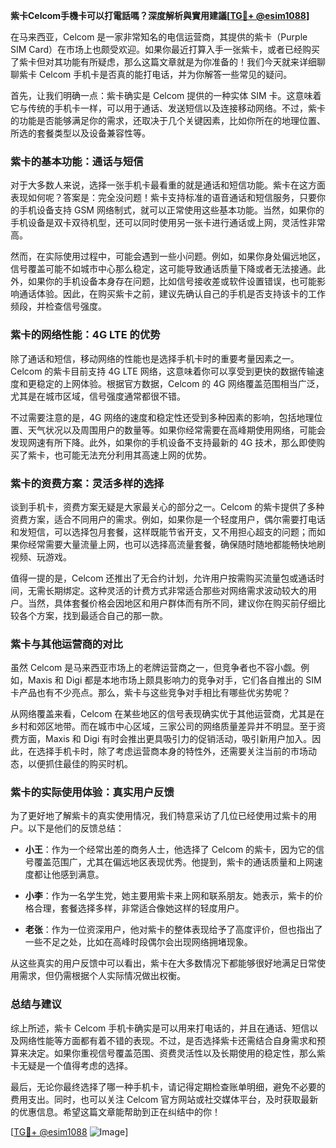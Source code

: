 **紫卡Celcom手機卡可以打電話嗎？深度解析與實用建議[[TG💪+ @esim1088](https://t.me/s/esim1088)]**

在马来西亚，Celcom 是一家非常知名的电信运营商，其提供的紫卡（Purple SIM Card）在市场上也颇受欢迎。如果你最近打算入手一张紫卡，或者已经购买了紫卡但对其功能有所疑虑，那么这篇文章就是为你准备的！我们今天就来详细聊聊紫卡 Celcom 手机卡是否真的能打电话，并为你解答一些常见的疑问。

首先，让我们明确一点：紫卡确实是 Celcom 提供的一种实体 SIM 卡。这意味着它与传统的手机卡一样，可以用于通话、发送短信以及连接移动网络。不过，紫卡的功能是否能够满足你的需求，还取决于几个关键因素，比如你所在的地理位置、所选的套餐类型以及设备兼容性等。

### **紫卡的基本功能：通话与短信**

对于大多数人来说，选择一张手机卡最看重的就是通话和短信功能。紫卡在这方面表现如何呢？答案是：完全没问题！紫卡支持标准的语音通话和短信服务，只要你的手机设备支持 GSM 网络制式，就可以正常使用这些基本功能。当然，如果你的手机设备是双卡双待机型，还可以同时使用另一张卡进行通话或上网，灵活性非常高。

然而，在实际使用过程中，可能会遇到一些小问题。例如，如果你身处偏远地区，信号覆盖可能不如城市中心那么稳定，这可能导致通话质量下降或者无法接通。此外，如果你的手机设备本身存在问题，比如信号接收差或软件设置错误，也可能影响通话体验。因此，在购买紫卡之前，建议先确认自己的手机是否支持该卡的工作频段，并检查信号强度。

### **紫卡的网络性能：4G LTE 的优势**

除了通话和短信，移动网络的性能也是选择手机卡时的重要考量因素之一。Celcom 的紫卡目前支持 4G LTE 网络，这意味着你可以享受到更快的数据传输速度和更稳定的上网体验。根据官方数据，Celcom 的 4G 网络覆盖范围相当广泛，尤其是在城市区域，信号强度通常都很不错。

不过需要注意的是，4G 网络的速度和稳定性还受到多种因素的影响，包括地理位置、天气状况以及周围用户的数量等。如果你经常需要在高峰期使用网络，可能会发现网速有所下降。此外，如果你的手机设备不支持最新的 4G 技术，那么即使购买了紫卡，也可能无法充分利用其高速上网的优势。

### **紫卡的资费方案：灵活多样的选择**

谈到手机卡，资费方案无疑是大家最关心的部分之一。Celcom 的紫卡提供了多种资费方案，适合不同用户的需求。例如，如果你是一个轻度用户，偶尔需要打电话和发短信，可以选择包月套餐，这样既能节省开支，又不用担心超支的问题；而如果你经常需要大量流量上网，也可以选择高流量套餐，确保随时随地都能畅快地刷视频、玩游戏。

值得一提的是，Celcom 还推出了无合约计划，允许用户按需购买流量包或通话时间，无需长期绑定。这种灵活的计费方式非常适合那些对网络需求波动较大的用户。当然，具体套餐价格会因地区和用户群体而有所不同，建议你在购买前仔细比较各个方案，找到最适合自己的那一款。

### **紫卡与其他运营商的对比**

虽然 Celcom 是马来西亚市场上的老牌运营商之一，但竞争者也不容小觑。例如，Maxis 和 Digi 都是本地市场上颇具影响力的竞争对手，它们各自推出的 SIM 卡产品也有不少亮点。那么，紫卡与这些竞争对手相比有哪些优劣势呢？

从网络覆盖来看，Celcom 在某些地区的信号表现确实优于其他运营商，尤其是在乡村和郊区地带。而在城市中心区域，三家公司的网络质量差异并不明显。至于资费方面，Maxis 和 Digi 有时会推出更具吸引力的促销活动，吸引新用户加入。因此，在选择手机卡时，除了考虑运营商本身的特性外，还需要关注当前的市场动态，以便抓住最佳的购买时机。

### **紫卡的实际使用体验：真实用户反馈**

为了更好地了解紫卡的真实使用情况，我们特意采访了几位已经使用过紫卡的用户。以下是他们的反馈总结：

- **小王**：作为一个经常出差的商务人士，他选择了 Celcom 的紫卡，因为它的信号覆盖范围广，尤其在偏远地区表现优秀。他提到，紫卡的通话质量和上网速度都让他感到满意。
  
- **小李**：作为一名学生党，她主要用紫卡来上网和联系朋友。她表示，紫卡的价格合理，套餐选择多样，非常适合像她这样的轻度用户。

- **老张**：作为一位资深用户，他对紫卡的整体表现给予了高度评价，但也指出了一些不足之处，比如在高峰时段偶尔会出现网络拥堵现象。

从这些真实的用户反馈中可以看出，紫卡在大多数情况下都能够很好地满足日常使用需求，但仍需根据个人实际情况做出权衡。

### **总结与建议**

综上所述，紫卡 Celcom 手机卡确实是可以用来打电话的，并且在通话、短信以及网络性能等方面都有着不错的表现。不过，是否选择紫卡还需结合自身需求和预算来决定。如果你重视信号覆盖范围、资费灵活性以及长期使用的稳定性，那么紫卡无疑是一个值得考虑的选择。

最后，无论你最终选择了哪一种手机卡，请记得定期检查账单明细，避免不必要的费用支出。同时，也可以关注 Celcom 官方网站或社交媒体平台，及时获取最新的优惠信息。希望这篇文章能帮助到正在纠结中的你！

[[TG💪+ @esim1088](https://t.me/s/esim1088) ![Image](https://i.postimg.cc/4NQfJmqS/Snipaste-2025-05-13-00-14-12.png)]